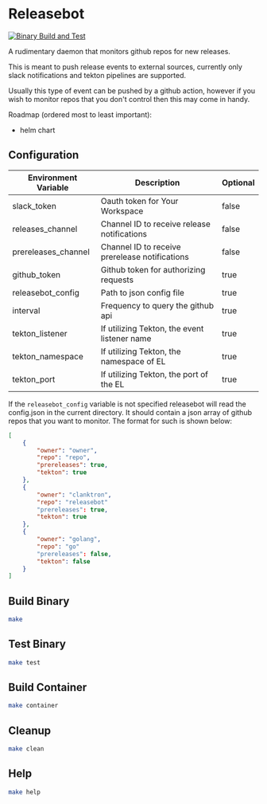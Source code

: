 # Releasebot
[![Binary Build and Test](https://github.com/clanktron/releasebot/actions/workflows/go-build.yaml/badge.svg)](https://github.com/clanktron/releasebot/actions/workflows/go-build.yaml)

A rudimentary daemon that monitors github repos for new releases. 

This is meant to push release events to external sources, currently only slack notifications and tekton pipelines are supported.

Usually this type of event can be pushed by a github action, however if you wish to monitor repos that you don't control then this may come in handy.

Roadmap (ordered most to least important):
- helm chart

## Configuration

| Environment Variable  | Description                                       | Optional          |
| --------------------  | -----------                                       | --------          |
| slack_token           | Oauth token for Your Workspace                    | false             |
| releases_channel      | Channel ID to receive release notifications       | false             |
| prereleases_channel   | Channel ID to receive prerelease notifications    | false             |
| github_token          | Github token for authorizing requests             | true              |
| releasebot_config     | Path to json config file                          | true              |
| interval              | Frequency to query the github api                 | true              |
| tekton_listener       | If utilizing Tekton, the event listener name      | true              |
| tekton_namespace      | If utilizing Tekton, the namespace of EL          | true              |
| tekton_port           | If utilizing Tekton, the port of the EL           | true              |

If the `releasebot_config` variable is not specified releasebot will read the config.json in the current directory. It should contain a json array of github repos that you want to monitor.
The format for such is shown below:
```json
[
    {
        "owner": "owner",
        "repo": "repo",
        "prereleases": true,
        "tekton": true
    },
    {
        "owner": "clanktron",
        "repo": "releasebot"
        "prereleases": true,
        "tekton": true
    },
    {
        "owner": "golang",
        "repo": "go"
        "prereleases": false,
        "tekton": false
    }
]
```

## Build Binary
```bash
make
```
## Test Binary
```bash
make test
```
## Build Container
```bash
make container
```
## Cleanup
```bash
make clean
```
## Help
```bash
make help
```

